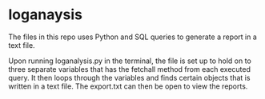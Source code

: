 # loganaysis

The files in this repo uses Python and SQL queries to generate a report in a text file.

Upon running loganalysis.py in the terminal, the file is set up to hold on to three separate variables that has the fetchall method from each executed query. It then loops through the variables and finds certain objects that is written in a text file. The export.txt can then be open to view the reports.
